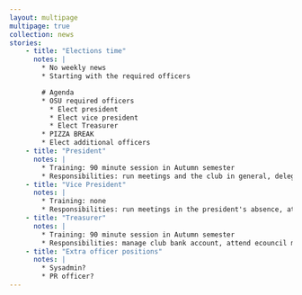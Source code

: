 ```yaml
---
layout: multipage
multipage: true
collection: news
stories:
    - title: "Elections time"
      notes: |
        * No weekly news
        * Starting with the required officers

        # Agenda
        * OSU required officers
          * Elect president
          * Elect vice president
          * Elect Treasurer
        * PIZZA BREAK
        * Elect additional officers
    - title: "President"
      notes: |
        * Training: 90 minute session in Autumn semester
        * Responsibilities: run meetings and the club in general, delegate responsibilities as needed to other officers, help with OSC related events: (OLF, PyOhio, EFA meetings, OHI/O), organize speakers for meetings, help manage OSC systems
    - title: "Vice President"
      notes: |
        * Training: none
        * Responsibilities: run meetings in the president's absence, attend extra meetings with the president or in his/her absence
    - title: "Treasurer"
      notes: |
        * Training: 90 minute session in Autumn semester
        * Responsibilities: manage club bank account, attend ecouncil meetings, secure funding
    - title: "Extra officer positions"
      notes: |
        * Sysadmin?
        * PR officer?
---
```


